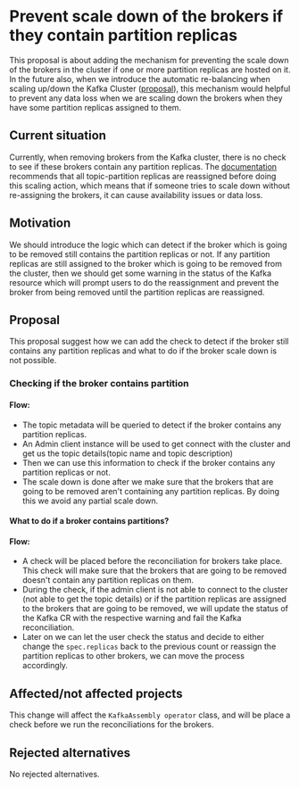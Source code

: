 
# Prevent scale down of the brokers if they contain partition replicas

This proposal is about adding the mechanism for preventing the scale down of the brokers in the cluster if one or more partition replicas are hosted on it.
In the future also, when we introduce the automatic re-balancing when scaling up/down the Kafka Cluster ([proposal](https://github.com/strimzi/proposals/pull/57)), this mechanism would helpful to prevent any data loss when we are scaling down the brokers when they have some partition replicas assigned to them.

## Current situation

Currently, when removing brokers from the Kafka cluster, there is no check to see if these brokers contain any partition replicas.
The [documentation](https://strimzi.io/docs/operators/latest/configuring.html#scaling-clusters-str) recommends that all topic-partition replicas are reassigned before doing this scaling action, which means that if someone tries to scale down without re-assigning the brokers, it can cause availability issues or data loss.

## Motivation

We should introduce the logic which can detect if the broker which is going to be removed still contains the partition replicas or not.
If any partition replicas are still assigned to the broker which is going to be removed from the cluster, then we should get some warning in the status of the Kafka resource which will prompt users to do the reassignment and prevent the broker from being removed until the partition replicas are reassigned.

## Proposal

This proposal suggest how we can add the check to detect if the broker still contains any partition replicas and what to do if the broker scale down is not possible.

### Checking if the broker contains partition

#### Flow:

- The topic metadata will be queried to detect if the broker contains any partition replicas.
- An Admin client instance will be used to get connect with the cluster and get us the topic details(topic name and topic description)
- Then we can use this information to check if the broker contains any partition replicas or not.
- The scale down is done after we make sure that the brokers that are going to be removed aren't containing any partition replicas. By doing this we avoid any partial scale down.

#### What to do if a broker contains partitions?

#### Flow:

- A check will be placed before the reconciliation for brokers take place.
  This check will make sure that the brokers that are going to be removed doesn't contain any partition replicas on them.   
- During the check, if the admin client is not able to connect to the cluster (not able to get the topic details) or if the partition replicas are assigned to the brokers that are going to be removed, we will update the status of the Kafka CR with the respective warning and fail the Kafka reconciliation.
- Later on we can let the user check the status and decide to either change the `spec.replicas` back to the previous count or reassign the partition replicas to other brokers, we can move the process accordingly.
  
## Affected/not affected projects

This change will affect the `KafkaAssembly operator` class, and will be place a check before we run the reconciliations for the brokers. 

## Rejected alternatives

No rejected alternatives.